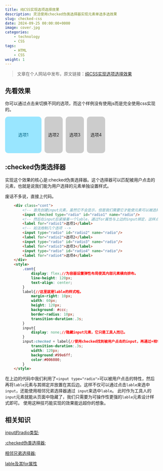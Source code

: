 ```yaml
---
title: 纯CSS实现选项选择效果
description: 灵活使用checked伪类选择器实现元素单选多选效果
slug: checked-css
date: 2024-09-25 00:00:00+0000
image: cover.jpg
categories:
    - technology
    - CSS
tags:
    - HTML
    - CSS
weight: 1
---
```

> 文章在个人网站中发布，原文链接：[纯CSS实现选项选择效果](https://blog.zhoujump.club/p/checked-css/)

## 先看效果
你可以通过点击来切换不同的选项，而这个样例没有使用js而是完全使用css实现的。
<div class="cont">
    <input class="input" checked type="radio" id="radio1" name="radio"/>
    <label class="label" for="radio1">选项1</label>
    <input class="input" type="radio" id="radio2" name="radio"/>
    <label class="label" for="radio2">选项2</label>
    <input class="input" type="radio" id="radio3" name="radio"/>
    <label class="label" for="radio3">选项3</label>
    <input class="input" type="radio" id="radio4" name="radio"/>
    <label class="label" for="radio4">选项4</label>
</div>
<style>
    .cont{
        display: flex;
        line-height: 120px;
        text-align: center;
    }
    .label{
        margin-right: 10px;
        width: 60px;
        height: 120px;
        background: #ccc;
        border-radius: 10px;
        transition-duration:.3s;
    }
    .input{
        display: none;
    }
    .input:checked + .label{
        transition-duration:.3s;
        width: 120px;
        background:#99e6ff;
        color:#006080;
    }
</style>

## :checked伪类选择器
实现这个效果的核心是:checked伪类选择器。这个选择器可以匹配被用户点击的元素，也就是说我们能为用户选择的元素单独设置样式。

废话不多说，直接上代码。
```html
    <div class="cont">
        <!-- 首先创建input元素，虽然它不会显示，但是我们需要它才能使元素可以被选择 -->
        <input checked type="radio" id="radio1" name="radio"/>
        <!-- 然后在input后紧接着一个lable，通过for属性与上边的input绑定，这样点击这个lable就等价于点击了input -->
        <label for="radio1">选项1</label>
        <!-- 如法炮制几个选项 -->
        <input type="radio" id="radio2" name="radio"/>
        <label for="radio2">选项2</label>
        <input type="radio" id="radio3" name="radio"/>
        <label for="radio3">选项3</label>
        <input type="radio" id="radio4" name="radio"/>
        <label for="radio4">选项4</label>
    </div>
    <style>
        .cont{
            display: flex;//为容器设置弹性布局使其内部元素横向排布。
            line-height: 120px;
            text-align: center;
        }
        label{//这里就是lable的样式啦。
            margin-right: 10px;
            width: 60px;
            height: 120px;
            background: #ccc;
            border-radius: 10px;
            transition-duration:.3s;
        }
        input{
            display: none;//隐藏input元素，它只是工具人而已。
        }
        input:checked + label{//使用checked找到被用户点击的input，再通过+相邻兄弟选择器选择到这个input后紧挨着的lable，为它设置样式。
            transition-duration:.3s;
            width: 120px;
            background:#99e6ff;
            color:#006080;
        }
    </style>
```
在上边的代码中我们利用了`<input type="radio">`可以被用户点击的特性，然后再将`lable`元素与其绑定并放置在其后边。这样不仅可以通过点击`lable`来选中`input`，还能使用相邻兄弟选择器通过` input`来选中`lable`。
此时作为工具人的`input`元素就能从页面中隐藏了，我们只需要为可操作性更强的`lable`元素设计样式即可。
使用这种技巧能实现的效果能远超你的想象。

## 相关知识
[input的radio类型](https://developer.mozilla.org/zh-CN/docs/Web/HTML/Element/input/radio);

[:checked伪类选择器](https://developer.mozilla.org/zh-CN/docs/Web/CSS/:checked);

[相邻兄弟选择器](https://developer.mozilla.org/zh-CN/docs/Web/CSS/Next-sibling_combinator);

[lable及其for属性](https://developer.mozilla.org/zh-CN/docs/Web/HTML/Element/label#%E5%B1%9E%E6%80%A7)